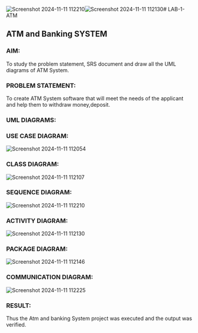 ![Screenshot 2024-11-11 112210](https://github.com/user-attachments/assets/25b550dc-eea1-47c7-a5ff-6b9d53ea8c23)![Screenshot 2024-11-11 112130](https://github.com/user-attachments/assets/edbe948c-623d-478b-bb01-457713e717c9)# LAB-1-ATM
## ATM and Banking SYSTEM
### AIM: 
To study the problem statement, SRS document and draw all the UML diagrams of ATM
System.
### PROBLEM STATEMENT:
To create ATM System software that will meet the needs of the applicant and help them
to withdraw money,deposit.
### UML DIAGRAMS:

### USE CASE DIAGRAM:
![Screenshot 2024-11-11 112054](https://github.com/user-attachments/assets/33bb27a8-9f0d-445c-b38b-a0d34ec55af6)

### CLASS DIAGRAM:
![Screenshot 2024-11-11 112107](https://github.com/user-attachments/assets/4f916a6b-6910-452c-9534-10a547ed127a)

### SEQUENCE DIAGRAM:

![Screenshot 2024-11-11 112210](https://github.com/user-attachments/assets/30298ec2-c5c3-4877-b995-dbfb8e3a0863)




### ACTIVITY DIAGRAM:

![Screenshot 2024-11-11 112130](https://github.com/user-attachments/assets/4b58f487-b2af-4edd-b372-a3c5417f1ffc)


### PACKAGE DIAGRAM:

![Screenshot 2024-11-11 112146](https://github.com/user-attachments/assets/68728c64-7f66-42b7-b2bf-abefc03f16fa)

### COMMUNICATION DIAGRAM:

![Screenshot 2024-11-11 112225](https://github.com/user-attachments/assets/e5936ab8-7c7d-4438-85e0-bb76ae7f7261)






### RESULT: 
Thus the Atm and banking System project was executed and the output was verified.
